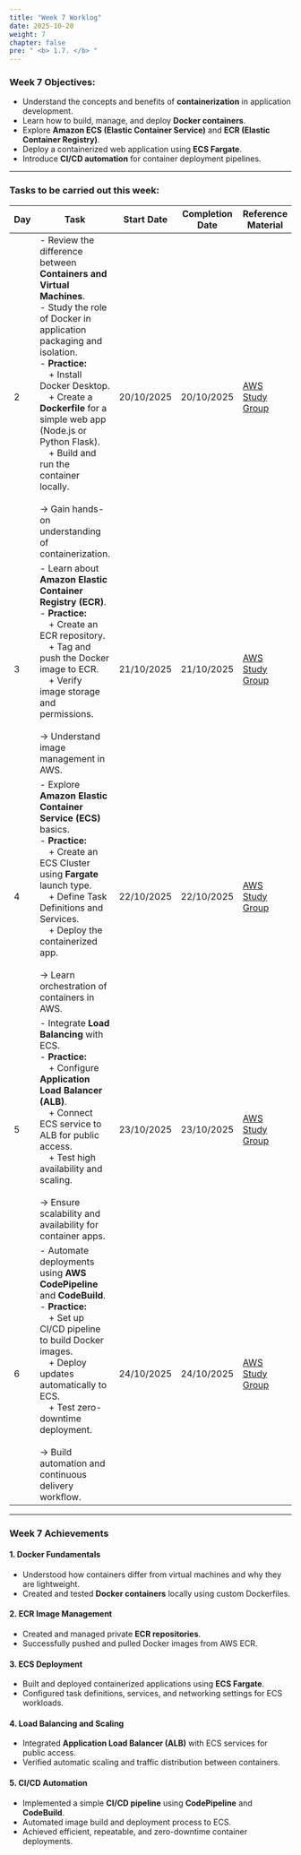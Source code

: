 ```yaml
---
title: "Week 7 Worklog"
date: 2025-10-20
weight: 7
chapter: false
pre: " <b> 1.7. </b> "
---
```


### Week 7 Objectives:

* Understand the concepts and benefits of **containerization** in application development.  
* Learn how to build, manage, and deploy **Docker containers**.  
* Explore **Amazon ECS (Elastic Container Service)** and **ECR (Elastic Container Registry)**.  
* Deploy a containerized web application using **ECS Fargate**.  
* Introduce **CI/CD automation** for container deployment pipelines.  

---

### Tasks to be carried out this week:

| Day | Task | Start Date | Completion Date | Reference Material |
|-----|------|-------------|------------------|--------------------|
| 2 | - Review the difference between **Containers and Virtual Machines**.<br>- Study the role of Docker in application packaging and isolation.<br>- **Practice:**<br>&emsp;+ Install Docker Desktop.<br>&emsp;+ Create a **Dockerfile** for a simple web app (Node.js or Python Flask).<br>&emsp;+ Build and run the container locally.<br><br>→ Gain hands-on understanding of containerization. | 20/10/2025 | 20/10/2025 | [AWS Study Group](https://000036.awsstudygroup.com/) |
| 3 | - Learn about **Amazon Elastic Container Registry (ECR)**.<br>- **Practice:**<br>&emsp;+ Create an ECR repository.<br>&emsp;+ Tag and push the Docker image to ECR.<br>&emsp;+ Verify image storage and permissions.<br><br>→ Understand image management in AWS. | 21/10/2025 | 21/10/2025 | [AWS Study Group](https://000037.awsstudygroup.com/) |
| 4 | - Explore **Amazon Elastic Container Service (ECS)** basics.<br>- **Practice:**<br>&emsp;+ Create an ECS Cluster using **Fargate** launch type.<br>&emsp;+ Define Task Definitions and Services.<br>&emsp;+ Deploy the containerized app.<br><br>→ Learn orchestration of containers in AWS. | 22/10/2025 | 22/10/2025 | [AWS Study Group](https://000038.awsstudygroup.com/) |
| 5 | - Integrate **Load Balancing** with ECS.<br>- **Practice:**<br>&emsp;+ Configure **Application Load Balancer (ALB)**.<br>&emsp;+ Connect ECS service to ALB for public access.<br>&emsp;+ Test high availability and scaling.<br><br>→ Ensure scalability and availability for container apps. | 23/10/2025 | 23/10/2025 | [AWS Study Group](https://000039.awsstudygroup.com/) |
| 6 | - Automate deployments using **AWS CodePipeline** and **CodeBuild**.<br>- **Practice:**<br>&emsp;+ Set up CI/CD pipeline to build Docker images.<br>&emsp;+ Deploy updates automatically to ECS.<br>&emsp;+ Test zero-downtime deployment.<br><br>→ Build automation and continuous delivery workflow. | 24/10/2025 | 24/10/2025 | [AWS Study Group](https://000040.awsstudygroup.com/) |

---

### Week 7 Achievements

#### 1. Docker Fundamentals
- Understood how containers differ from virtual machines and why they are lightweight.  
- Created and tested **Docker containers** locally using custom Dockerfiles.  

#### 2. ECR Image Management
- Created and managed private **ECR repositories**.  
- Successfully pushed and pulled Docker images from AWS ECR.  

#### 3. ECS Deployment
- Built and deployed containerized applications using **ECS Fargate**.  
- Configured task definitions, services, and networking settings for ECS workloads.  

#### 4. Load Balancing and Scaling
- Integrated **Application Load Balancer (ALB)** with ECS services for public access.  
- Verified automatic scaling and traffic distribution between containers.  

#### 5. CI/CD Automation
- Implemented a simple **CI/CD pipeline** using **CodePipeline** and **CodeBuild**.  
- Automated image build and deployment process to ECS.  
- Achieved efficient, repeatable, and zero-downtime container deployments.
